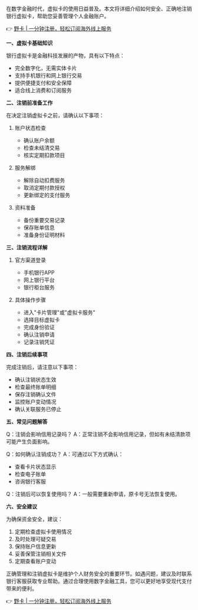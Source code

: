 在数字金融时代，虚拟卡的使用日益普及。本文将详细介绍如何安全、正确地注销银行虚拟卡，帮助您妥善管理个人金融账户。

👉 [野卡 | 一分钟注册，轻松订阅海外线上服务](https://bit.ly/bewildcard)

**一、虚拟卡基础知识**

银行虚拟卡是金融科技发展的产物，具有以下特点：
- 完全数字化，无需实体卡片
- 支持手机银行和网上银行交易
- 提供便捷支付和安全保障
- 适合线上消费和订阅服务

**二、注销前准备工作**

在决定注销虚拟卡之前，请确认以下事项：
1. 账户状态检查
   - 确认账户余额
   - 检查未结清交易
   - 核实定期扣款项目

2. 服务解绑
   - 解除自动扣费服务
   - 取消定期付款授权
   - 更新绑定的支付服务

3. 资料准备
   - 备份重要交易记录
   - 保存账单信息
   - 准备身份证明材料

**三、注销流程详解**

1. 官方渠道登录
   - 手机银行APP
   - 网上银行平台
   - 银行柜台服务

2. 具体操作步骤
   - 进入"卡片管理"或"虚拟卡服务"
   - 选择目标虚拟卡
   - 完成身份验证
   - 确认注销申请
   - 记录注销凭证

**四、注销后续事项**

完成注销后，请注意以下事项：
- 确认注销状态生效
- 检查最终账单明细
- 保存注销确认文件
- 监控账户变动情况
- 确认关联服务已停止

**五、常见问题解答**

Q：注销会影响信用记录吗？
A：正常注销不会影响信用记录，但如有未结清款项可能产生负面影响。

Q：如何确认注销成功？
A：可通过以下方式确认：
- 查看卡片状态显示
- 检查电子账单
- 咨询银行客服

Q：注销后可以恢复使用吗？
A：一般需要重新申请，原卡号无法恢复使用。

**六、安全建议**

为确保资金安全，建议：
1. 定期检查虚拟卡使用情况
2. 及时处理可疑交易
3. 保持账户信息更新
4. 妥善保管注销相关文件
5. 定期查看账户变动

正确管理和注销虚拟卡是维护个人财务安全的重要环节。如遇问题，建议及时联系银行客服获取专业帮助。通过合理使用数字金融工具，您可以更好地享受现代支付带来的便利。

👉 [野卡 | 一分钟注册，轻松订阅海外线上服务](https://bit.ly/bewildcard)